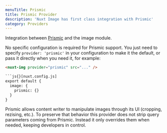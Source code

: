 ```yaml
---
menuTitle: Prismic
title: Prismic Provider
description: 'Nuxt Image has first class integration with Prismic'
category: Providers
---
```


Integration between [Prismic](https://prismic.io/docs) and the image module.

No specific configuration is required for Prismic support. You just need to specify `provider: 'prismic'` in your configuration to make it the default, or pass it directly when you need it, for example:
```html
<nuxt-img provider="prismic" src="..." />

```js{}[nuxt.config.js]
export default {
  image: {
    prismic: {}
  }
}
```

<alert type="info">

Prismic allows content writer to manipulate images through its UI (cropping, rezising, etc.). To preserve that behavior this provider does not strip query parameters coming from Prismic. Instead it only overrides them when needed, keeping developers in control.

</alert>
